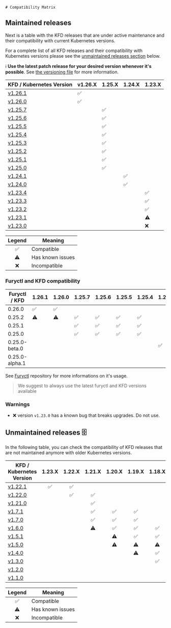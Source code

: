     # Compatibility Matrix

## Maintained releases

Next is a table with the KFD releases that are under active maintenance and their compatibility with current Kubernetes versions.

For a complete list of all KFD releases and their compatibility with Kubernetes versions please see the [unmaintained releases section](#unmaintained-releases-%EF%B8%8F) below.

ℹ️ **Use the latest patch release for your desired version whenever it's possible**. See [the versioning file](VERSIONING.md) for more information.

| KFD / Kubernetes Version                                                      | v1.26.X            | 1.25.X             | 1.24.X             | 1.23.X             |
| ----------------------------------------------------------------------------- | ------------------ | ------------------ | ------------------ | ------------------ |
| [v1.26.1](https://github.com/sighupio/fury-distribution/releases/tag/v1.26.0) | :white_check_mark: |                    |                    |                    |
| [v1.26.0](https://github.com/sighupio/fury-distribution/releases/tag/v1.26.0) | :white_check_mark: |                    |                    |                    |
| [v1.25.7](https://github.com/sighupio/fury-distribution/releases/tag/v1.25.7) |                    | :white_check_mark: |                    |                    |
| [v1.25.6](https://github.com/sighupio/fury-distribution/releases/tag/v1.25.6) |                    | :white_check_mark: |                    |                    |
| [v1.25.5](https://github.com/sighupio/fury-distribution/releases/tag/v1.25.5) |                    | :white_check_mark: |                    |                    |
| [v1.25.4](https://github.com/sighupio/fury-distribution/releases/tag/v1.25.4) |                    | :white_check_mark: |                    |                    |
| [v1.25.3](https://github.com/sighupio/fury-distribution/releases/tag/v1.25.3) |                    | :white_check_mark: |                    |                    |
| [v1.25.2](https://github.com/sighupio/fury-distribution/releases/tag/v1.25.2) |                    | :white_check_mark: |                    |                    |
| [v1.25.1](https://github.com/sighupio/fury-distribution/releases/tag/v1.25.1) |                    | :white_check_mark: |                    |                    |
| [v1.25.0](https://github.com/sighupio/fury-distribution/releases/tag/v1.25.0) |                    | :white_check_mark: |                    |                    |
| [v1.24.1](https://github.com/sighupio/fury-distribution/releases/tag/v1.24.1) |                    |                    | :white_check_mark: |                    |
| [v1.24.0](https://github.com/sighupio/fury-distribution/releases/tag/v1.24.0) |                    |                    | :white_check_mark: |                    |
| [v1.23.4](https://github.com/sighupio/fury-distribution/releases/tag/v1.23.4) |                    |                    |                    | :white_check_mark: |
| [v1.23.3](https://github.com/sighupio/fury-distribution/releases/tag/v1.23.3) |                    |                    |                    | :white_check_mark: |
| [v1.23.2](https://github.com/sighupio/fury-distribution/releases/tag/v1.23.2) |                    |                    |                    | :white_check_mark: |
| [v1.23.1](https://github.com/sighupio/fury-distribution/releases/tag/v1.23.1) |                    |                    |                    | :warning:          |
| [v1.23.0](https://github.com/sighupio/fury-distribution/releases/tag/v1.23.0) |                    |                    |                    | :x:                |

|       Legend       | Meaning          |
| :----------------: | ---------------- |
| :white_check_mark: | Compatible       |
|     :warning:      | Has known issues |
|        :x:         | Incompatible     |

### Furyctl and KFD compatibility

| Furyctl / KFD  | 1.26.1             | 1.26.0             | 1.25.7             | 1.25.6             | 1.25.5             | 1.25.4             | 1.25.3             | 1.25.2             |
| -------------- | ------------------ | ------------------ | ------------------ | ------------------ | ------------------ | ------------------ | ------------------ | ------------------ |
| 0.26.0         | :white_check_mark: | :white_check_mark: |                    |                    |                    |                    |                    |                    |
| 0.25.2         | :warning:          | :warning:          | :white_check_mark: | :white_check_mark: | :white_check_mark: | :white_check_mark: |                    |                    |
| 0.25.1         |                    |                    | :white_check_mark: | :white_check_mark: | :white_check_mark: | :white_check_mark: |                    |                    |
| 0.25.0         |                    |                    | :white_check_mark: | :white_check_mark: | :white_check_mark: | :white_check_mark: |                    |                    |
| 0.25.0-beta.0  |                    |                    |                    |                    |                    |                    | :white_check_mark: |                    |
| 0.25.0-alpha.1 |                    |                    |                    |                    |                    |                    |                    | :white_check_mark: |

See [Furyctl](https://github.com/sighupio/furyctl) repository for more informations on it's usage.

> We suggest to always use the latest furyctl and KFD versions available

### Warnings

- :x: version `v1.23.0` has a known bug that breaks upgrades. Do not use.

## Unmaintained releases 🗄️

In the following table, you can check the compatibility of KFD releases that are not maintained anymore with older Kubernetes versions.

| KFD / Kubernetes Version                                                      |       1.23.X       |       1.22.X       |       1.21.X       |       1.20.X       |       1.19.X       |       1.18.X       |       1.17.X       |       1.16.X       |       1.15.X       |       1.14.X       |
| ----------------------------------------------------------------------------- | :----------------: | :----------------: | :----------------: | :----------------: | :----------------: | :----------------: | :----------------: | :----------------: | :----------------: | :----------------: |
| [v1.22.1](https://github.com/sighupio/fury-distribution/releases/tag/v1.22.1) | :white_check_mark: | :white_check_mark: |                    |                    |                    |                    |                    |                    |                    |                    |
| [v1.22.0](https://github.com/sighupio/fury-distribution/releases/tag/v1.22.0) |                    | :white_check_mark: | :white_check_mark: |                    |                    |                    |                    |                    |                    |                    |
| [v1.21.0](https://github.com/sighupio/fury-distribution/releases/tag/v1.21.0) |                    |                    | :white_check_mark: |                    |                    |                    |                    |                    |                    |                    |
| [v1.7.1](https://github.com/sighupio/fury-distribution/releases/tag/v1.7.1)   |                    |                    | :white_check_mark: | :white_check_mark: | :white_check_mark: |                    |                    |                    |                    |                    |
| [v1.7.0](https://github.com/sighupio/fury-distribution/releases/tag/v1.7.0)   |                    |                    | :white_check_mark: | :white_check_mark: | :white_check_mark: |                    |                    |                    |                    |                    |
| [v1.6.0](https://github.com/sighupio/fury-distribution/releases/tag/v1.6.0)   |                    |                    |     :warning:      | :white_check_mark: | :white_check_mark: | :white_check_mark: |                    |                    |                    |                    |
| [v1.5.1](https://github.com/sighupio/fury-distribution/releases/tag/v1.5.1)   |                    |                    |                    |     :warning:      | :white_check_mark: | :white_check_mark: | :white_check_mark: |                    |                    |                    |
| [v1.5.0](https://github.com/sighupio/fury-distribution/releases/tag/v1.5.0)   |                    |                    |                    |     :warning:      |     :warning:      |     :warning:      |     :warning:      |                    |                    |                    |
| [v1.4.0](https://github.com/sighupio/fury-distribution/releases/tag/v1.4.0)   |                    |                    |                    |                    |     :warning:      | :white_check_mark: | :white_check_mark: | :white_check_mark: |                    |                    |
| [v1.3.0](https://github.com/sighupio/fury-distribution/releases/tag/v1.3.0)   |                    |                    |                    |                    |                    | :white_check_mark: | :white_check_mark: | :white_check_mark: |                    |                    |
| [v1.2.0](https://github.com/sighupio/fury-distribution/releases/tag/v1.2.0)   |                    |                    |                    |                    |                    |                    |                    | :white_check_mark: | :white_check_mark: | :white_check_mark: |
| [v1.1.0](https://github.com/sighupio/fury-distribution/releases/tag/v1.1.0)   |                    |                    |                    |                    |                    |                    |                    | :white_check_mark: | :white_check_mark: | :white_check_mark: |

|       Legend       | Meaning          |
| :----------------: | ---------------- |
| :white_check_mark: | Compatible       |
|     :warning:      | Has known issues |
|        :x:         | Incompatible     |
